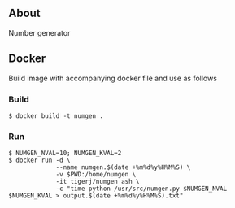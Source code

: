 ## About
Number generator

## Docker
Build image with accompanying docker file and use as follows

### Build
```
$ docker build -t numgen .
```

### Run
```
$ NUMGEN_NVAL=10; NUMGEN_KVAL=2
$ docker run -d \
             --name numgen.$(date +%m%d%y%H%M%S) \
             -v $PWD:/home/numgen \
             -it tigerj/numgen ash \
             -c "time python /usr/src/numgen.py $NUMGEN_NVAL $NUMGEN_KVAL > output.$(date +%m%d%y%H%M%S).txt"

